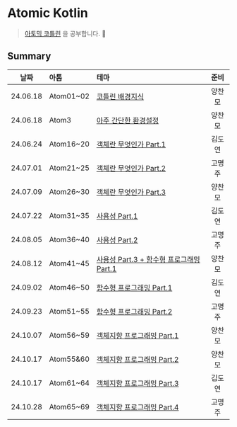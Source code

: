 # Atomic Kotlin

> [아토믹 코틀린](https://www.yes24.com/Product/Goods/117817486) 을 공부합니다. 🚀

## Summary

|    날짜    | 아톰        | 테마                                                   | 준비  |
|:--------:|:----------|:-----------------------------------------------------|:---:|
| 24.06.18 | Atom01~02 | [코틀린 배경지식](./docs/Atom01_02.md)                      | 양찬모 |
| 24.06.18 | Atom3     | [아주 간단한 환경설정](./docs/Atom03.md)                      | 양찬모 |
| 24.06.24 | Atom16~20 | [객체란 무엇인가 Part.1](./docs/Atom16_20.md)               | 김도연 |
| 24.07.01 | Atom21~25 | [객체란 무엇인가 Part.2](./docs/Atom21_25.md)               | 고명주 |
| 24.07.09 | Atom26~30 | [객체란 무엇인가 Part.3](./docs/Atom26_30.md)               | 양찬모 |
| 24.07.22 | Atom31~35 | [사용성 Part.1](./docs/Atom31_35.md)                    | 김도연 |
| 24.08.05 | Atom36~40 | [사용성 Part.2](./docs/Atom36_40.md)                    | 고명주 |
| 24.08.12 | Atom41~45 | [사용성 Part.3 + 함수형 프로그래밍 Part.1](./docs/Atom41_45.md) | 양찬모 |
| 24.09.02 | Atom46~50 | [함수형 프로그래밍 Part.1](./docs/Atom46_50.md)              | 김도연 |
| 24.09.23 | Atom51~55 | [함수형 프로그래밍 Part.2](./docs/Atom51_55.md)              | 고명주 |
| 24.10.07 | Atom56~59 | [객체지향 프로그래밍 Part.1](/docs/Atom56_59.md)              | 양찬모 |
| 24.10.17 | Atom55&60 | [객체지향 프로그래밍 Part.2](/docs/Atom55&60.md)              | 양찬모 |
| 24.10.17 | Atom61~64 | [객체지향 프로그래밍 Part.3](/docs/Atom61_64.md)              | 김도연 |
| 24.10.28 | Atom65~69 | [객체지향 프로그래밍 Part.4](/docs/Atom65_69.md)              | 고명주 |
